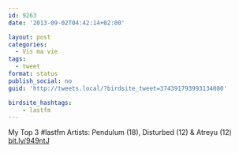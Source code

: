 ```yaml
---
id: 9263
date: '2013-09-02T04:42:14+02:00'

layout: post
categories:
  - Vis ma vie
tags:
  - tweet
format: status
publish_social: no
guid: 'http://tweets.local/?birdsite_tweet=374391793993134080'

birdsite_hashtags:
    - lastfm
---
```


My Top 3 #lastfm Artists: Pendulum (18), Disturbed (12) &amp; Atreyu (12) [bit.ly/949ntJ](http://bit.ly/949ntJ)